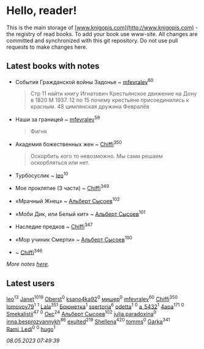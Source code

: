 # Hello, reader!
This is the main storage of [www.knigopis.com](http://www.knigopis.com) - the registry of read books.
To add your book use www-site. All changes are committed and synchronized with this git repository.
Do not use pull requests to make changes here.


## Latest books with notes
* События Гражданской войны Задонье ~ [mfevralev](users/140/140966150-vkontakte)<sup>60</sup>
    > Стр 11 найти книгу Игнатович Крестьянское движение на Дону в 1820 М 1937.
    > 12 по 15 почему крестьяне присоединились к красным.
    > 48 цимлянская дружина Февралёв

* Наши за границей ~ [mfevralev](users/140/140966150-vkontakte)<sup>59</sup>
    > Фигня

* Академия божественных жен ~ [Chiffi](users/105/105831994080785626680-google)<sup>350</sup>
    > Оскорбить кого то невозможно. Мы сами решаем оскорбляться или нет.

* Турбосуслик ~ [leo](users/106/106915386474260202605-google)<sup>10</sup>

* Мое проклятие (3 части) ~ [Chiffi](users/105/105831994080785626680-google)<sup>349</sup>

* «Мрачный Жнец» ~ [Альберт Сысоев](users/474/47446642-vkontakte)<sup>102</sup>

* «Моби Дик, или Белый кит» ~ [Альберт Сысоев](users/474/47446642-vkontakte)<sup>101</sup>

* Наследие предков ~ [Chiffi](users/105/105831994080785626680-google)<sup>347</sup>

* «Мор учиник Смерти» ~ [Альберт Сысоев](users/474/47446642-vkontakte)<sup>100</sup>

*  ~ [Chiffi](users/105/105831994080785626680-google)<sup>346</sup>


_More notes [here](latest_books_with_notes.md)._


## Latest users
[leo](users/106/106915386474260202605-google)<sup>13</sup> 
[Janet](users/108/108113656204404967440-google)<sup>1019</sup> 
[Oberst](users/243/24342718-vkontakte)<sup>0</sup> 
[ksano4ka92](users/733/73327956-vkontakte)<sup>0</sup> 
[мишер](users/110/110444757671606245841-google)<sup>0</sup> 
[mfevralev](users/140/140966150-vkontakte)<sup>60</sup> 
[Chiffi](users/105/105831994080785626680-google)<sup>350</sup> 
[lomovoy79](users/271/27114245-vkontakte)<sup>1</sup> 
[](users/114/114091474098743820596-google)<sup>1</sup> 
[Lala](users/761/76187635-vkontakte)<sup>351</sup> 
[Брюнетка](users/276/276415295-vkontakte)<sup>1</sup> 
[ssertoria](users/144/1443824148-yandex)<sup>6</sup> 
[odetta](users/116/116089656749976654148-google)<sup>1</sup> 
[](users/101/101945492626982767252-google)<sup>0</sup> 
[a_5432](users/112/112183430504883294367-google)<sup>1</sup> 
[4apa](users/117/117392596378069249667-google)<sup>171</sup> 
[](users/697/69729969-vkontakte)<sup>0</sup> 
[Smekalistii](users/864/86487125-vkontakte)<sup>47</sup> 
[](users/112/112567033245172112150-google)<sup>0</sup> 
[Окс](users/102/102536471289425216982-google)<sup>24</sup> 
[Альберт Сысоев](users/474/47446642-vkontakte)<sup>102</sup> 
[julia.paradoxina](users/673/673598-vkontakte)<sup>0</sup> 
[inna.besprozvannykh](users/733/73323849-yandex)<sup>86</sup> 
[exulted](users/100/100599204551896265722-google)<sup>219</sup> 
[Shellena](users/134/13413591548892934957-mailru)<sup>420</sup> 
[tomms](users/108/108891017188838265517-google)<sup>0</sup> 
[Garka](users/115/115753719718250012620-google)<sup>341</sup> 
[Rami_Ledi](users/107/107186097200537202336-google)<sup>0</sup> 
[](users/112/112452730042794139520-google)<sup>0</sup> 
[hugo](users/105/105063533945004840111-google)<sup>1</sup> 


_08.05.2023 07:49:39_
